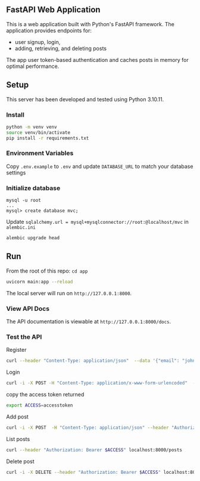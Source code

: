 ## FastAPI Web Application

This is a web application built with Python's FastAPI framework.
The application provides endpoints for:

- user signup, login,
- adding, retrieving, and deleting posts

The app user token-based authentication and caches posts in memory for optimal performance.

## Setup

This server has been developed and tested using Python 3.10.11.

### Install

```bash
python -m venv venv
source venv/bin/activate
pip install -r requirements.txt
```

### Environment Variables

Copy `.env.example` to `.env` and update `DATABASE_URL` to match your database settings

### Initialize database

```
mysql -u root
...
mysql> create database mvc;
```

Update `sqlalchemy.url = mysql+mysqlconnector://root:@localhost/mvc` in `alembic.ini`

```bash
alembic upgrade head
```

## Run

From the root of this repo:
`cd app`

```bash
uvicorn main:app --reload
```

The local server will run on `http://127.0.0.1:8000`.

### View API Docs

The API documentation is viewable at `http://127.0.0.1:8000/docs`.

### Test the API

Register

```bash
curl --header "Content-Type: application/json"  --data '{"email": "john@example.com", "password": "12345678"}' http://localhost:8000/signup
```

Login

```bash
curl -i -X POST -H "Content-Type: application/x-www-form-urlencoded"  -d "username=john@example.com&password=12345678"  http://localhost:8000/login
```

copy the access token returned

```bash
export ACCESS=accesstoken
```

Add post

```bash
curl -i -X POST  -H "Content-Type: application/json" --header "Authorization: Bearer $ACCESS" --data '{"text": "test"}' localhost:8000/posts
```

List posts

```bash
curl --header "Authorization: Bearer $ACCESS" localhost:8000/posts
```

Delete post

```bash
curl -i -X DELETE --header "Authorization: Bearer $ACCESS" localhost:8000/posts/1
```
